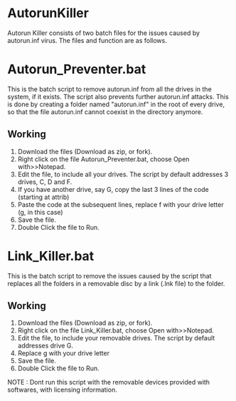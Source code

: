 AutorunKiller
=============
Autorun Killer consists of two batch files for the issues caused by autorun.inf virus. The files and function are as follows.


Autorun_Preventer.bat
=============
This is the batch script to remove autorun.inf from all the drives in the system, if it exists. The script also prevents further autorun.inf attacks. This is done by creating a folder named "autorun.inf" in the root of every drive, so that the file autorun.inf cannot coexist in the directory anymore.

Working
--------
1. Download the files (Download as zip, or fork).
2. Right click on the file Autorun_Preventer.bat, choose Open with>>Notepad.
3. Edit the file, to include all your drives. The script by default addresses 3 drives, C, D and F.
4. If you have another drive, say G, copy the last 3 lines of the code (starting at attrib)
5. Paste the code at the subsequent lines, replace f with your drive letter (g, in this case)
6. Save the file.
7. Double Click the file to Run.


Link_Killer.bat
=============
This is the batch script to remove the issues caused by the script that replaces all the folders in a removable disc by a link (.lnk file) to the folder. 

Working
--------
1. Download the files (Download as zip, or fork).
2. Right click on the file Link_Killer.bat, choose Open with>>Notepad.
3. Edit the file, to include your removable drives. The script by default addresses drive G.
4. Replace g with your drive letter
6. Save the file.
7. Double Click the file to Run.

NOTE : Dont run this script with the removable devices provided with softwares, with licensing information.

